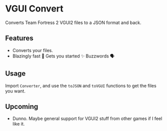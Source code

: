 # VGUI Convert

Converts Team Fortress 2 VGUI2 files to a JSON format and back.

## Features

- Converts your files.
- Blazingly fast 🚀 Gets you started ✨ Buzzwords 🗣️

## Usage

Import `Converter`, and use the `toJSON` and `toVGUI` functions to get the files you want.

## Upcoming

- Dunno. Maybe general support for VGUI2 stuff from other games if I feel like it.
